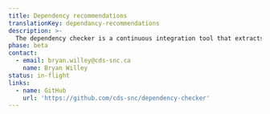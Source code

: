 ```yaml
---
title: Dependency recommendations
translationKey: dependancy-recommendations
description: >-
  The dependency checker is a continuous integration tool that extracts all the javascript packages listed in your package.json files and runs them against the npms.io api. If the package score less than a 0.4 then the tool will create an issue in your repo, alerting you that you might want to review the package before using it.
phase: beta
contact:
  - email: bryan.willey@cds-snc.ca
    name: Bryan Willey
status: in-flight
links:
  - name: GitHub
    url: 'https://github.com/cds-snc/dependency-checker'
---
```


